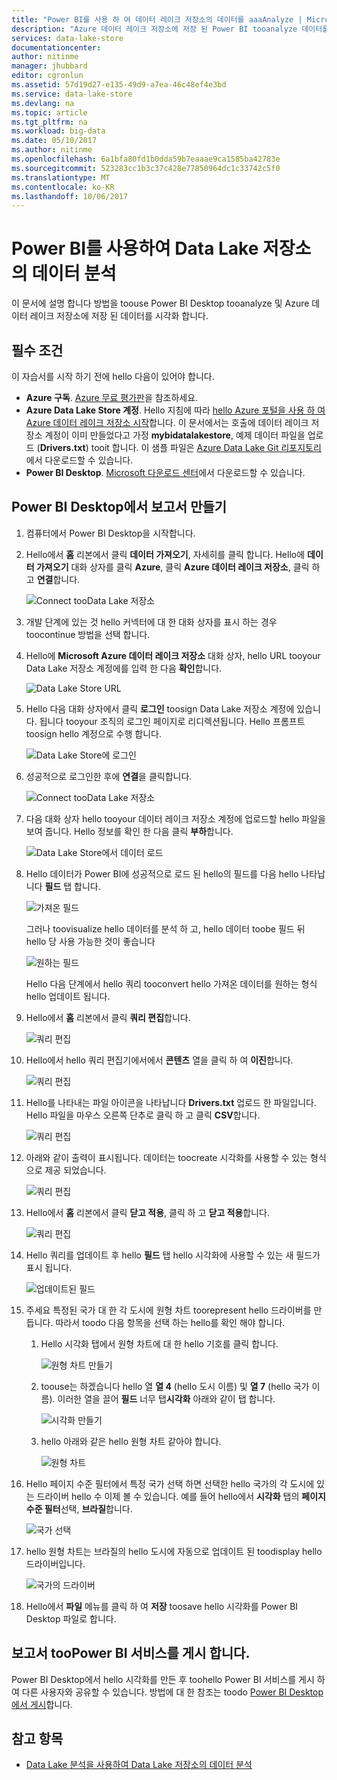 ```yaml
---
title: "Power BI를 사용 하 여 데이터 레이크 저장소의 데이터를 aaaAnalyze | Microsoft Docs"
description: "Azure 데이터 레이크 저장소에 저장 된 Power BI tooanalyze 데이터를 사용 하 여"
services: data-lake-store
documentationcenter: 
author: nitinme
manager: jhubbard
editor: cgronlun
ms.assetid: 57d19d27-e135-49d9-a7ea-46c48ef4e3bd
ms.service: data-lake-store
ms.devlang: na
ms.topic: article
ms.tgt_pltfrm: na
ms.workload: big-data
ms.date: 05/10/2017
ms.author: nitinme
ms.openlocfilehash: 6a1bfa80fd1b0dda59b7eaaae9ca1585ba42783e
ms.sourcegitcommit: 523283cc1b3c37c428e77850964dc1c33742c5f0
ms.translationtype: MT
ms.contentlocale: ko-KR
ms.lasthandoff: 10/06/2017
---
```

# <a name="analyze-data-in-data-lake-store-by-using-power-bi"></a>Power BI를 사용하여 Data Lake 저장소의 데이터 분석
이 문서에 설명 합니다 방법을 toouse Power BI Desktop tooanalyze 및 Azure 데이터 레이크 저장소에 저장 된 데이터를 시각화 합니다.

## <a name="prerequisites"></a>필수 조건
이 자습서를 시작 하기 전에 hello 다음이 있어야 합니다.

* **Azure 구독**. [Azure 무료 평가판](https://azure.microsoft.com/pricing/free-trial/)을 참조하세요.
* **Azure Data Lake Store 계정**. Hello 지침에 따라 [hello Azure 포털을 사용 하 여 Azure 데이터 레이크 저장소 시작](data-lake-store-get-started-portal.md)합니다. 이 문서에서는 호출에 데이터 레이크 저장소 계정이 이미 만들었다고 가정 **mybidatalakestore**, 예제 데이터 파일을 업로드 (**Drivers.txt**) tooit 합니다. 이 샘플 파일은 [Azure Data Lake Git 리포지토리](https://github.com/Azure/usql/tree/master/Examples/Samples/Data/AmbulanceData/Drivers.txt)에서 다운로드할 수 있습니다.
* **Power BI Desktop**. [Microsoft 다운로드 센터](https://www.microsoft.com/en-us/download/details.aspx?id=45331)에서 다운로드할 수 있습니다. 

## <a name="create-a-report-in-power-bi-desktop"></a>Power BI Desktop에서 보고서 만들기
1. 컴퓨터에서 Power BI Desktop을 시작합니다.
2. Hello에서 **홈** 리본에서 클릭 **데이터 가져오기**, 자세히를 클릭 합니다. Hello에 **데이터 가져오기** 대화 상자를 클릭 **Azure**, 클릭 **Azure 데이터 레이크 저장소**, 클릭 하 고 **연결**합니다.
   
    ![Connect tooData Lake 저장소](./media/data-lake-store-power-bi/get-data-lake-store-account.png "연결 tooData Lake 저장소")
3. 개발 단계에 있는 것 hello 커넥터에 대 한 대화 상자를 표시 하는 경우 toocontinue 방법을 선택 합니다.
4. Hello에 **Microsoft Azure 데이터 레이크 저장소** 대화 상자, hello URL tooyour Data Lake 저장소 계정에를 입력 한 다음 **확인**합니다.
   
    ![Data Lake Store URL](./media/data-lake-store-power-bi/get-data-lake-store-account-url.png "Data Lake Store URL")
5. Hello 다음 대화 상자에서 클릭 **로그인** toosign Data Lake 저장소 계정에 있습니다. 됩니다 tooyour 조직의 로그인 페이지로 리디렉션됩니다. Hello 프롬프트 toosign hello 계정으로 수행 합니다.
   
    ![Data Lake Store에 로그인](./media/data-lake-store-power-bi/get-data-lake-store-account-signin.png "Data Lake Store에 로그인")
6. 성공적으로 로그인한 후에 **연결**을 클릭합니다.
   
    ![Connect tooData Lake 저장소](./media/data-lake-store-power-bi/get-data-lake-store-account-connect.png "연결 tooData Lake 저장소")
7. 다음 대화 상자 hello tooyour 데이터 레이크 저장소 계정에 업로드할 hello 파일을 보여 줍니다. Hello 정보를 확인 한 다음 클릭 **부하**합니다.
   
    ![Data Lake Store에서 데이터 로드](./media/data-lake-store-power-bi/get-data-lake-store-account-load.png "Data Lake Store에서 데이터 로드")
8. Hello 데이터가 Power BI에 성공적으로 로드 된 hello의 필드를 다음 hello 나타납니다 **필드** 탭 합니다.
   
    ![가져온 필드](./media/data-lake-store-power-bi/imported-fields.png "가져온 필드")
   
    그러나 toovisualize hello 데이터를 분석 하 고, hello 데이터 toobe 필드 뒤 hello 당 사용 가능한 것이 좋습니다
   
    ![원하는 필드](./media/data-lake-store-power-bi/desired-fields.png "원하는 필드")
   
    Hello 다음 단계에서 hello 쿼리 tooconvert hello 가져온 데이터를 원하는 형식 hello 업데이트 됩니다.
9. Hello에서 **홈** 리본에서 클릭 **쿼리 편집**합니다.
   
    ![쿼리 편집](./media/data-lake-store-power-bi/edit-queries.png "쿼리 편집")
10. Hello에서 hello 쿼리 편집기에서에서 **콘텐츠** 열을 클릭 하 여 **이진**합니다.
    
    ![쿼리 편집](./media/data-lake-store-power-bi/convert-query1.png "쿼리 편집")
11. Hello를 나타내는 파일 아이콘을 나타납니다 **Drivers.txt** 업로드 한 파일입니다. Hello 파일을 마우스 오른쪽 단추로 클릭 하 고 클릭 **CSV**합니다.    
    
    ![쿼리 편집](./media/data-lake-store-power-bi/convert-query2.png "쿼리 편집")
12. 아래와 같이 출력이 표시됩니다. 데이터는 toocreate 시각화를 사용할 수 있는 형식으로 제공 되었습니다.
    
    ![쿼리 편집](./media/data-lake-store-power-bi/convert-query3.png "쿼리 편집")
13. Hello에서 **홈** 리본에서 클릭 **닫고 적용**, 클릭 하 고 **닫고 적용**합니다.
    
    ![쿼리 편집](./media/data-lake-store-power-bi/load-edited-query.png "쿼리 편집")
14. Hello 쿼리를 업데이트 후 hello **필드** 탭 hello 시각화에 사용할 수 있는 새 필드가 표시 됩니다.
    
    ![업데이트된 필드](./media/data-lake-store-power-bi/updated-query-fields.png "업데이트된 필드")
15. 주세요 특정된 국가 대 한 각 도시에 원형 차트 toorepresent hello 드라이버를 만듭니다. 따라서 toodo 다음 항목을 선택 하는 hello를 확인 해야 합니다.
    
    1. Hello 시각화 탭에서 원형 차트에 대 한 hello 기호를 클릭 합니다.
       
        ![원형 차트 만들기](./media/data-lake-store-power-bi/create-pie-chart.png "원형 차트 만들기")
    2. toouse는 하겠습니다 hello 열 **열 4** (hello 도시 이름) 및 **열 7** (hello 국가 이름). 이러한 열을 끌어 **필드** 너무 탭**시각화** 아래와 같이 탭 합니다.
       
        ![시각화 만들기](./media/data-lake-store-power-bi/create-visualizations.png "시각화 만들기")
    3. hello 아래와 같은 hello 원형 차트 같아야 합니다.
       
        ![원형 차트](./media/data-lake-store-power-bi/pie-chart.png "시각화 만들기")
16. Hello 페이지 수준 필터에서 특정 국가 선택 하면 선택한 hello 국가의 각 도시에 있는 드라이버 hello 수 이제 볼 수 있습니다. 예를 들어 hello에서 **시각화** 탭의 **페이지 수준 필터**선택, **브라질**합니다.
    
    ![국가 선택](./media/data-lake-store-power-bi/select-country.png "국가 선택")
17. hello 원형 차트는 브라질의 hello 도시에 자동으로 업데이트 된 toodisplay hello 드라이버입니다.
    
    ![국가의 드라이버](./media/data-lake-store-power-bi/driver-per-country.png "국가별 드라이버")
18. Hello에서 **파일** 메뉴를 클릭 하 여 **저장** toosave hello 시각화를 Power BI Desktop 파일로 합니다.

## <a name="publish-report-toopower-bi-service"></a>보고서 tooPower BI 서비스를 게시 합니다.
Power BI Desktop에서 hello 시각화를 만든 후 toohello Power BI 서비스를 게시 하 여 다른 사용자와 공유할 수 있습니다. 방법에 대 한 참조는 toodo [Power BI Desktop에서 게시](https://powerbi.microsoft.com/documentation/powerbi-desktop-upload-desktop-files/)합니다.

## <a name="see-also"></a>참고 항목
* [Data Lake 분석을 사용하여 Data Lake 저장소의 데이터 분석](../data-lake-analytics/data-lake-analytics-get-started-portal.md)

